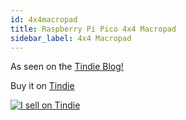 ```yaml
---
id: 4x4macropad
title: Raspberry Pi Pico 4x4 Macropad
sidebar_label: 4x4 Macropad
---
```


As seen on the [Tindie Blog!](https://blog.tindie.com/2021/09/raspberry-pi-pico-macropad/)

Buy it on [Tindie](https://www.tindie.com/products/jpconstantineau/raspberry-pi-pico-4x4-macropad/)




[![I sell on Tindie](https://d2ss6ovg47m0r5.cloudfront.net/badges/tindie-mediums.png)](https://www.tindie.com/stores/jpconstantineau/?ref=offsite_badges&utm_source=sellers_jpconstantineau&utm_medium=badges&utm_campaign=badge_medium)